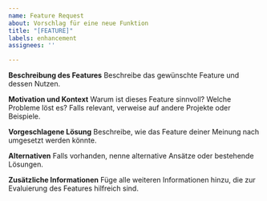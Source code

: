 ```yaml
---
name: Feature Request
about: Vorschlag für eine neue Funktion
title: "[FEATURE]"
labels: enhancement
assignees: ''

---
```


**Beschreibung des Features**
Beschreibe das gewünschte Feature und dessen Nutzen.

**Motivation und Kontext**
Warum ist dieses Feature sinnvoll? Welche Probleme löst es? Falls relevant, verweise auf andere Projekte oder Beispiele.

**Vorgeschlagene Lösung**
Beschreibe, wie das Feature deiner Meinung nach umgesetzt werden könnte.

**Alternativen**
Falls vorhanden, nenne alternative Ansätze oder bestehende Lösungen.

**Zusätzliche Informationen**
Füge alle weiteren Informationen hinzu, die zur Evaluierung des Features hilfreich sind.
